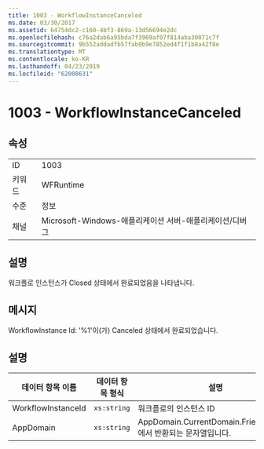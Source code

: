 ```yaml
---
title: 1003 - WorkflowInstanceCanceled
ms.date: 03/30/2017
ms.assetid: 64754dc2-c160-4bf3-869a-13d56694e2dc
ms.openlocfilehash: c76a2dab6a95bda7f3969af07f814aba30071c7f
ms.sourcegitcommit: 9b552addadfb57fab0b9e7852ed4f1f1b8a42f8e
ms.translationtype: MT
ms.contentlocale: ko-KR
ms.lasthandoff: 04/23/2019
ms.locfileid: "62008631"
---
```

# <a name="1003---workflowinstancecanceled"></a>1003 - WorkflowInstanceCanceled
## <a name="properties"></a>속성  
  
|||  
|-|-|  
|ID|1003|  
|키워드|WFRuntime|  
|수준|정보|  
|채널|Microsoft-Windows-애플리케이션 서버-애플리케이션/디버그|  
  
## <a name="description"></a>설명  
 워크플로 인스턴스가 Closed 상태에서 완료되었음을 나타냅니다.  
  
## <a name="message"></a>메시지  
 WorkflowInstance Id: '%1'이(가) Canceled 상태에서 완료되었습니다.  
  
## <a name="details"></a>설명  
  
|데이터 항목 이름|데이터 항목 형식|설명|  
|--------------------|--------------------|-----------------|  
|WorkflowInstanceId|`xs:string`|워크플로의 인스턴스 ID|  
|AppDomain|`xs:string`|AppDomain.CurrentDomain.FriendlyName에서 반환되는 문자열입니다.|
